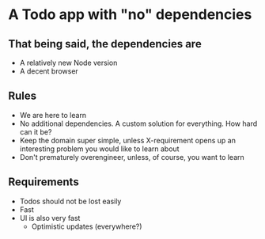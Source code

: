 # A Todo app with "no" dependencies

## That being said, the dependencies are

* A relatively new Node version
* A decent browser

## Rules

* We are here to learn
* No additional dependencies. A custom solution for everything. How hard can it be?
* Keep the domain super simple, unless X-requirement opens up an interesting problem you would like to learn about
* Don't prematurely overengineer, unless, of course, you want to learn

## Requirements

* Todos should not be lost easily
* Fast
* UI is also very fast
  * Optimistic updates (everywhere?)
